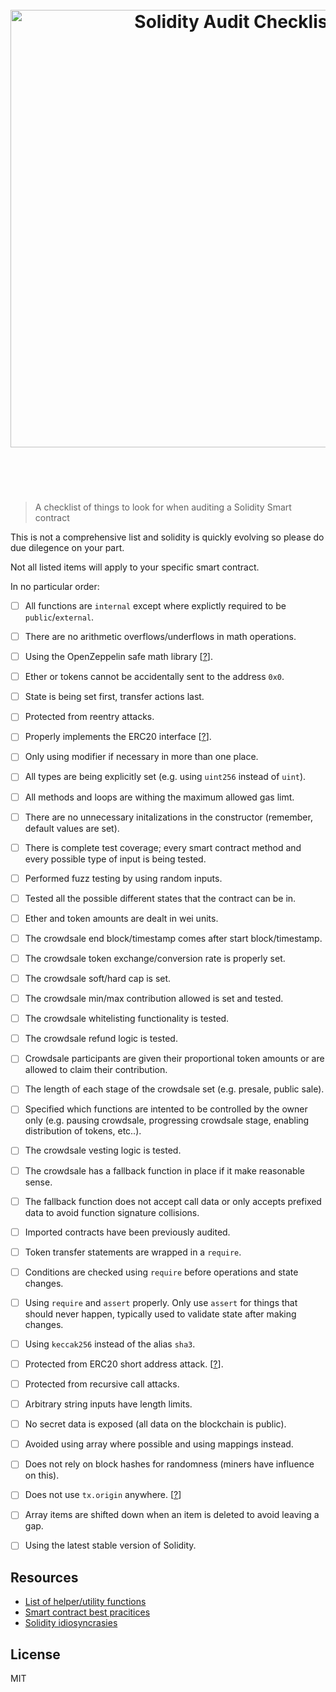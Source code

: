 <h1 align="center">
  <br />
  <img src="https://user-images.githubusercontent.com/168240/40218684-0e4f3e12-5a27-11e8-8a4f-ef2e4af685bd.png" alt="Solidity Audit Checklist" width="700" />
  <br />
  <br />
  <br />
</h1>

> A checklist of things to look for when auditing a Solidity Smart contract

This is not a comprehensive list and solidity is quickly evolving so please do due dilegence on your part.

Not all listed items will apply to your specific smart contract.

In no particular order:

- [ ] All functions are `internal` except where explictly required to be `public`/`external`.
- [ ] There are no arithmetic overflows/underflows in math operations.
- [ ] Using the OpenZeppelin safe math library [[?](https://github.com/OpenZeppelin/openzeppelin-solidity/tree/master/contracts/math)].
- [ ] Ether or tokens cannot be accidentally sent to the address `0x0`.
- [ ] State is being set first, transfer actions last.
- [ ] Protected from reentry attacks.
- [ ] Properly implements the ERC20 interface [[?](https://github.com/ethereum/eips/issues/20)].
- [ ] Only using modifier if necessary in more than one place.
- [ ] All types are being explicitly set (e.g. using `uint256` instead of `uint`).
- [ ] All methods and loops are withing the maximum allowed gas limt.
- [ ] There are no unnecessary initalizations in the constructor (remember, default values are set).
- [ ] There is complete test coverage; every smart contract method and every possible type of input is being tested.
- [ ] Performed fuzz testing by using random inputs.
- [ ] Tested all the possible different states that the contract can be in.
- [ ] Ether and token amounts are dealt in wei units.
- [ ] The crowdsale end block/timestamp comes after start block/timestamp.
- [ ] The crowdsale token exchange/conversion rate is properly set.
- [ ] The crowdsale soft/hard cap is set.
- [ ] The crowdsale min/max contribution allowed is set and tested.
- [ ] The crowdsale whitelisting functionality is tested.
- [ ] The crowdsale refund logic is tested.
- [ ] Crowdsale participants are given their proportional token amounts or are allowed to claim their contribution.
- [ ] The length of each stage of the crowdsale set (e.g. presale, public sale).
- [ ] Specified which functions are intented to be controlled by the owner only (e.g. pausing crowdsale, progressing crowdsale stage, enabling distribution of tokens, etc..).
- [ ] The crowdsale vesting logic is tested.
- [ ] The crowdsale has a fallback function in place if it make reasonable sense.
- [ ] The fallback function does not accept call data or only accepts prefixed data to avoid function signature collisions.
- [ ] Imported contracts have been previously audited.
- [ ] Token transfer statements are wrapped in a `require`.
- [ ] Conditions are checked using `require` before operations and state changes.
- [ ] Using `require` and `assert` properly. Only use `assert` for things that should never happen, typically used to validate state after making changes.
- [ ] Using `keccak256` instead of the alias `sha3`.
- [ ] Protected from ERC20 short address attack. [[?](https://vessenes.com/the-erc20-short-address-attack-explained/)].
- [ ] Protected from recursive call attacks.
- [ ] Arbitrary string inputs have length limits.
- [ ] No secret data is exposed (all data on the blockchain is public).
- [ ] Avoided using array where possible and using mappings instead.
- [ ] Does not rely on block hashes for randomness (miners have influence on this).
- [ ] Does not use `tx.origin` anywhere. [[?](https://vessenes.com/tx-origin-and-ethereum-oh-my/)]
- [ ] Array items are shifted down when an item is deleted to avoid leaving a gap.
- [ ] Using the latest stable version of Solidity.


## Resources

- [List of helper/utility functions](./UTILS.md)
- [Smart contract best pracitices](https://github.com/ConsenSys/smart-contract-best-practices)
- [Solidity idiosyncrasies](https://github.com/miguelmota/solidity-idiosyncrasies)

## License

MIT

<!--

https://ethereum.stackexchange.com/questions/6204/writing-secure-smart-contracts-in-solidity
https://ethereum.stackexchange.com/questions/8551/methodological-security-review-of-a-smart-contract
https://www.kingoftheether.com/contract-safety-checklist.html


http://solidity.readthedocs.io/en/develop/security-considerations.html
-->